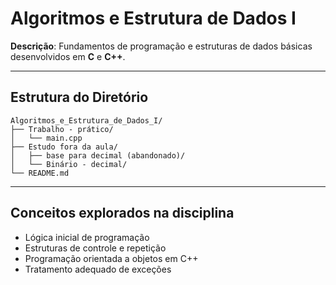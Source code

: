 # Algoritmos e Estrutura de Dados I

**Descrição**: Fundamentos de programação e estruturas de dados básicas desenvolvidos em **C** e **C++**.

---

## Estrutura do Diretório

```
Algoritmos_e_Estrutura_de_Dados_I/
├── Trabalho - prático/
│   └── main.cpp
├── Estudo fora da aula/
│   ├── base para decimal (abandonado)/
│   └── Binário - decimal/
└── README.md
```

---

## Conceitos explorados na disciplina

- Lógica inicial de programação
- Estruturas de controle e repetição
- Programação orientada a objetos em C++
- Tratamento adequado de exceções